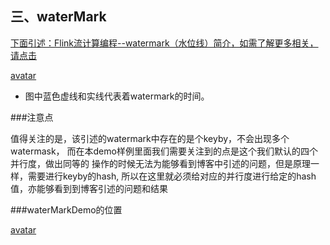 
## 三、waterMark

[下面引述：Flink流计算编程--watermark（水位线）简介，如需了解更多相关，请点击](https://blog.csdn.net/lmalds/article/details/52704170)

[avatar](src/main/images/waterMark.png) 

- 图中蓝色虚线和实线代表着watermark的时间。

###注意点

值得关注的是，该引述的watermark中存在的是个keyby，不会出现多个watermask，
而在本demo样例里面我们需要关注到的点是这个我们默认的四个并行度，做出同等的
操作的时候无法为能够看到博客中引述的问题，但是原理一样，需要进行keyby的hash,
所以在这里就必须给对应的并行度进行给定的hash值，亦能够看到到博客引述的问题和结果

###waterMarkDemo的位置

[avatar](waterMarkDemo/WatermarkTest.scala) 